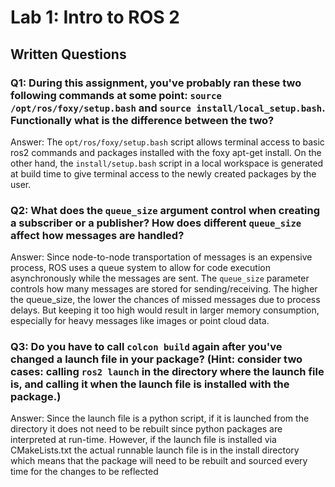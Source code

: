 # Lab 1: Intro to ROS 2

## Written Questions

### Q1: During this assignment, you've probably ran these two following commands at some point: ```source /opt/ros/foxy/setup.bash``` and ```source install/local_setup.bash```. Functionally what is the difference between the two?

Answer: The ```opt/ros/foxy/setup.bash``` script allows terminal access to basic ros2 commands and packages installed with the foxy apt-get install. On the other hand, the ```install/setup.bash``` script in a local workspace is generated at build time to give terminal access to the newly created packages by the user.

### Q2: What does the ```queue_size``` argument control when creating a subscriber or a publisher? How does different ```queue_size``` affect how messages are handled?

Answer: Since node-to-node transportation of messages is an expensive process, ROS uses a queue system to allow for code execution asynchronously while the messages are sent. The ```queue_size``` parameter controls how many messages are stored for sending/receiving. The higher the queue_size, the lower the chances of missed messages due to process delays. But keeping it too high would result in larger memory consumption, especially for heavy messages like images or point cloud data.

### Q3: Do you have to call ```colcon build``` again after you've changed a launch file in your package? (Hint: consider two cases: calling ```ros2 launch``` in the directory where the launch file is, and calling it when the launch file is installed with the package.)

Answer: Since the launch file is a python script, if it is launched from the directory it does not need to be rebuilt since python packages are interpreted at run-time. However, if the launch file is installed via CMakeLists.txt the actual runnable launch file is in the install directory which means that the package will need to be rebuilt and sourced every time for the changes to be reflected